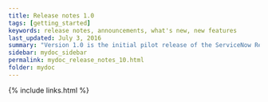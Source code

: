 ```yaml
---
title: Release notes 1.0
tags: [getting_started]
keywords: release notes, announcements, what's new, new features
last_updated: July 3, 2016
summary: "Version 1.0 is the initial pilot release of the ServiceNow Reference Architecture."
sidebar: mydoc_sidebar
permalink: mydoc_release_notes_10.html
folder: mydoc
---
```



{% include links.html %}
